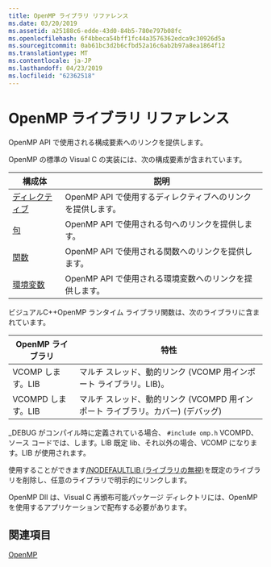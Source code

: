 ```yaml
---
title: OpenMP ライブラリ リファレンス
ms.date: 03/20/2019
ms.assetid: a25188c6-edde-43d0-84b5-780e797b08fc
ms.openlocfilehash: 6f4bbeca54bff1fc44a3576362edca9c30926d5a
ms.sourcegitcommit: 0ab61bc3d2b6cfbd52a16c6ab2b97a8ea1864f12
ms.translationtype: MT
ms.contentlocale: ja-JP
ms.lasthandoff: 04/23/2019
ms.locfileid: "62362518"
---
```

# <a name="openmp-library-reference"></a>OpenMP ライブラリ リファレンス

OpenMP API で使用される構成要素へのリンクを提供します。

OpenMP の標準の Visual C の実装には、次の構成要素が含まれています。

|構成体|説明|
|---------------|-----------------|
|[ディレクティブ](openmp-directives.md)|OpenMP API で使用するディレクティブへのリンクを提供します。|
|[句](openmp-directives.md)|OpenMP API で使用される句へのリンクを提供します。|
|[関数](openmp-functions.md)|OpenMP API で使用される関数へのリンクを提供します。|
|[環境変数](openmp-environment-variables.md)|OpenMP API で使用される環境変数へのリンクを提供します。|

ビジュアルC++OpenMP ランタイム ライブラリ関数は、次のライブラリに含まれています。

|OpenMP ライブラリ|特性|
|------------------------------|---------------------|
|VCOMP します。LIB|マルチ スレッド、動的リンク (VCOMP 用インポート ライブラリ。LIB)。|
|VCOMPD します。LIB|マルチ スレッド、動的リンク (VCOMPD 用インポート ライブラリ。カバー) (デバッグ)|

_DEBUG がコンパイル時に定義されている場合、 `#include omp.h` VCOMPD、ソース コードでは、します。LIB 既定 lib、それ以外の場合、VCOMP になります。LIB が使用されます。

使用することができます[/NODEFAULTLIB (ライブラリの無視)](../../../build/reference/nodefaultlib-ignore-libraries.md)を既定のライブラリを削除し、任意のライブラリで明示的にリンクします。

OpenMP Dll は、Visual C 再頒布可能パッケージ ディレクトリには、OpenMP を使用するアプリケーションで配布する必要があります。

## <a name="see-also"></a>関連項目

[OpenMP](../../../parallel/openmp/openmp-in-visual-cpp.md)